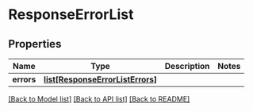 # ResponseErrorList

## Properties
Name | Type | Description | Notes
------------ | ------------- | ------------- | -------------
**errors** | [**list[ResponseErrorListErrors]**](ResponseErrorListErrors.md) |  | 

[[Back to Model list]](../README.md#documentation-for-models) [[Back to API list]](../README.md#documentation-for-api-endpoints) [[Back to README]](../README.md)


